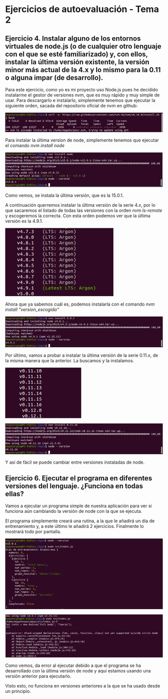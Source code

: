 # Ejercicios de autoevaluación - Tema 2


## Ejercicio 4. Instalar alguno de los entornos virtuales de node.js (o de cualquier otro lenguaje con el que se esté familiarizado) y, con ellos, instalar la última versión existente, la versión minor más actual de la 4.x y lo mismo para la 0.11 o alguna impar (de desarrollo).


Para este ejercicio, como yo es mi proyecto uso Node.js pues he decidido instalarme el gestor de versiones nvm, que es muy rápido y muy simple de usar. Para descargarlo e instalarlo, simplemente tenemos que ejecutar la siguiente orden, sacada del repositorio oficial de nvm en github:

![nvm-install](https://github.com/Megatorpon/IV-Ejercicios-Autoevaluacion/blob/main/Tema_2/img/nvm_install.png)


Para instalar la última version de node, simplemente tenemos que ejecutar el comando *nvm install node*

![latest](https://github.com/Megatorpon/IV-Ejercicios-Autoevaluacion/blob/main/Tema_2/img/latest.png)

Como vemos, se instala la última versión, que es la 15.0.1.

A continuación querremos instalar la última versión de la serie 4.x, por lo que sacaremos el listado de todas las versiones con la orden *nvm ls-remote* y escogeremos la correcta.
Con esta orden podemos ver que la última versión es la 4.9.1.

![latest_4](https://github.com/Megatorpon/IV-Ejercicios-Autoevaluacion/blob/main/Tema_2/img/latest_4.png)

Ahora que ya sabemos cuál es, podemos instalarla con el comando *nvm install "version_escogida"*

![latest_4_install](https://github.com/Megatorpon/IV-Ejercicios-Autoevaluacion/blob/main/Tema_2/img/latest_4_install.png)


Por último, vamos a probar a instalar la última versión de la serie 0.11.x, de la misma manera que la anterior. La buscamos y la instalamos.

![latest_0.11](https://github.com/Megatorpon/IV-Ejercicios-Autoevaluacion/blob/main/Tema_2/img/latest_0.11.png)

![latest_0.11_install](https://github.com/Megatorpon/IV-Ejercicios-Autoevaluacion/blob/main/Tema_2/img/latest_0.11_install.png)


Y así de fácil se puede cambiar entre versiones instaladas de node.



## Ejercicio 6. Ejecutar el programa en diferentes versiones del lenguaje. ¿Funciona en todas ellas?

Vamos a ejecutar un programa simple de nuestra aplicación para ver si funciona aún cambiando la versión de node con la que se ejecuta.

El programa simplemente creará una rutina, a la que le añadirá un día de entrenamiento y, a este último le añadirá 2 ejercicios. Finalmente lo mostrará todo por pantalla.

![exec_latest](https://github.com/Megatorpon/IV-Ejercicios-Autoevaluacion/blob/main/Tema_2/img/exec_15.0.1.png)


![exec_4.9.1](https://github.com/Megatorpon/IV-Ejercicios-Autoevaluacion/blob/main/Tema_2/img/exec_4.9.1.png)


Como vemos, da error al ejecutar debido a que el programa se ha desarrollado con la última versión de node y aquí estamos usando una versión anterior para ejecutarlo.

Visto esto, no funciona en versiones anteriores a la que se ha usado desde un principio.
